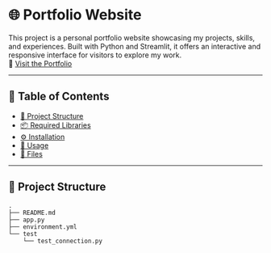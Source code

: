 # 🌐 Portfolio Website

This project is a personal portfolio website showcasing my projects, skills, and experiences. Built with Python and Streamlit, it offers an interactive and responsive interface for visitors to explore my work.  
🔗 [Visit the Portfolio](<!-- PORTFOLIO LINK HERE -->)

---

## 📑 Table of Contents

- [📂 Project Structure](#-project-structure)
- [📦 Required Libraries](#-required-libraries)
- [⚙️ Installation](#️-installation)
- [🚀 Usage](#-usage)
- [📄 Files](#-files)

---

## 📂 Project Structure

```plaintext
.
├── README.md
├── app.py
├── environment.yml
└── test
    └── test_connection.py
```

